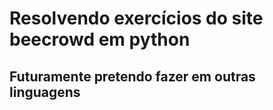 # Resolvendo exercícios do site beecrowd em python
## Futuramente pretendo fazer em outras linguagens